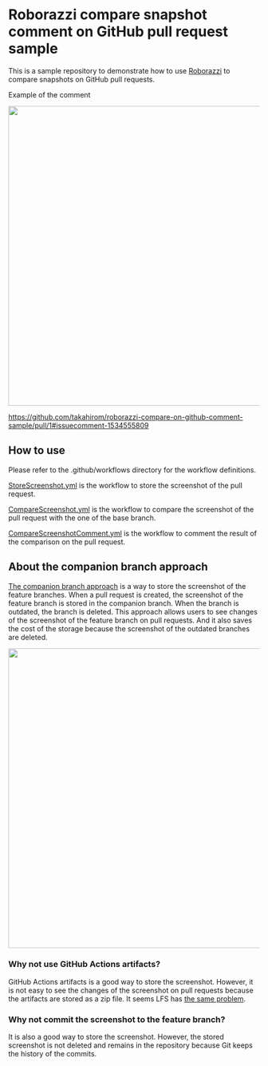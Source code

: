 # Roborazzi compare snapshot comment on GitHub pull request sample




This is a sample repository to demonstrate how to use [Roborazzi](https://github.com/takahirom/roborazzi) to compare snapshots on GitHub pull requests.

Example of the comment

<img src="https://user-images.githubusercontent.com/1386930/236480693-80483cde-53fe-4c04-ba1f-2352e14b5f15.png" width="600" />

https://github.com/takahirom/roborazzi-compare-on-github-comment-sample/pull/1#issuecomment-1534555809

## How to use

Please refer to the .github/workflows directory for the workflow definitions.

[StoreScreenshot.yml](.github%2Fworkflows%2FStoreScreenshot.yml) is the workflow to store the screenshot of the pull request.

[CompareScreenshot.yml](.github%2Fworkflows%2FCompareScreenshot.yml) is the workflow to compare the screenshot of the pull request with the one of the base branch.

[CompareScreenshotComment.yml](.github%2Fworkflows%2FCompareScreenshotComment.yml) is the workflow to comment the result of the comparison on the pull request.

## About the companion branch approach

[The companion branch approach](https://github.com/DroidKaigi/conference-app-2022/pull/616) is a way to store the screenshot of the feature branches.
When a pull request is created, the screenshot of the feature branch is stored in the companion branch.
When the branch is outdated, the branch is deleted.
This approach allows users to see changes of the screenshot of the feature branch on pull requests.
And it also saves the cost of the storage because the screenshot of the outdated branches are deleted.

<img src="https://user-images.githubusercontent.com/1386930/236188326-ddd617ae-b216-476c-9d92-e36ad02a2670.png" width="600" />

### Why not use GitHub Actions artifacts?

GitHub Actions artifacts is a good way to store the screenshot.
However, it is not easy to see the changes of the screenshot on pull requests because the artifacts are stored as a zip file.
It seems LFS has [the same problem](https://github.com/git-lfs/git-lfs/issues/1342).

### Why not commit the screenshot to the feature branch?

It is also a good way to store the screenshot.
However, the stored screenshot is not deleted and remains in the repository because Git keeps the history of the commits.
